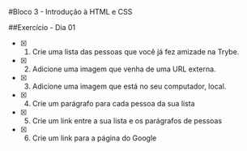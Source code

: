 #Bloco 3 - Introdução à HTML e CSS

##Exercício - Dia 01

- [x] 1. Crie uma lista das pessoas que você já fez amizade na Trybe.
- [x] 2. Adicione uma imagem que venha de uma URL externa.
- [x] 3. Adicione uma imagem que está no seu computador, local.
- [x] 4. Crie um parágrafo para cada pessoa da sua lista
- [x] 5. Crie um link entre a sua lista e os parágrafos de pessoas
- [x] 6. Crie um link para a página do Google
